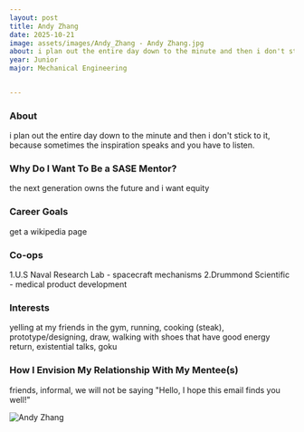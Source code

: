 ```yaml
---
layout: post
title: Andy Zhang
date: 2025-10-21
image: assets/images/Andy_Zhang - Andy Zhang.jpg
about: i plan out the entire day down to the minute and then i don't stick to it, because sometimes the inspiration speaks and you have to listen.
year: Junior
major: Mechanical Engineering


---
```


### About

i plan out the entire day down to the minute and then i don't stick to it, because sometimes the inspiration speaks and you have to listen.


### Why Do I Want To Be a SASE Mentor?

the next generation owns the future and i want equity


### Career Goals

get a wikipedia page

### Co-ops

1.U.S Naval Research Lab - spacecraft mechanisms 2.Drummond Scientific - medical product development


### Interests

yelling at my friends in the gym, running, cooking (steak), prototype/designing, draw, walking with shoes that have good energy return, existential talks, goku



### How I Envision My Relationship With My Mentee(s) 

friends, informal, we will not be saying "Hello, I hope this email finds you well!"


<div class="text-center my-5">
    <img src="https://sase-drexel.github.io/mentorship-2025/assets/images/Andy_Zhang - Andy Zhang.jpg" alt="Andy Zhang" class="rounded post-img" />
</div>

